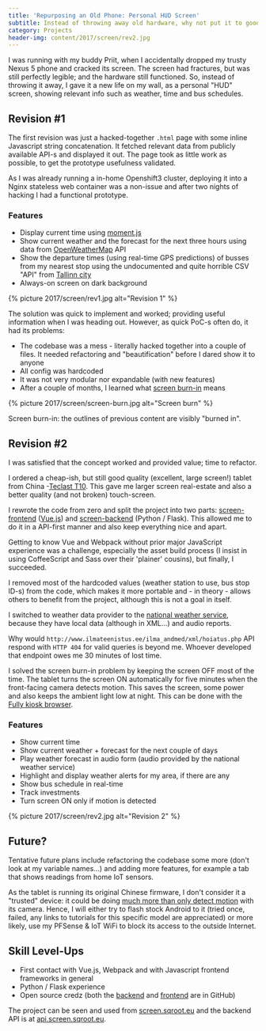 ```yaml
---
title: 'Repurposing an Old Phone: Personal HUD Screen'
subtitle: Instead of throwing away old hardware, why not put it to good use as a digital "picture frame" on your wall?
category: Projects
header-img: content/2017/screen/rev2.jpg
---
```


I was running with my buddy Priit, when I accidentally dropped my trusty Nexus 5 phone and cracked its screen.
The screen had fractures, but was still perfectly legible; and the hardware still functioned.
So, instead of throwing it away, I gave it a new life on my wall, as a personal "HUD" screen, showing relevant info
such as weather, time and bus schedules.

## Revision #1

The first revision was just a hacked-together `.html` page with some inline Javascript string concatenation.
It fetched relevant data from publicly available API-s and displayed it out. The page took as little work as possible,
to get the prototype usefulness validated.

As I was already running a in-home Openshift3 cluster, deploying it into a Nginx stateless web container
was a non-issue and after two nights of hacking I had a functional prototype.

### Features

- Display current time using [moment.js](https://momentjs.com)
- Show current weather and the forecast for the next three hours using data from [OpenWeatherMap](https://openweathermap.org/api) API
- Show the departure times (using real-time GPS predictions) of busses from my nearest stop using the undocumented and quite horrible CSV "API" from [Tallinn city](https://soiduplaan.tallinn.ee)
- Always-on screen on dark background

{% picture 2017/screen/rev1.jpg alt="Revision 1" %}

The solution was quick to implement and worked; providing useful information when I was heading out.
However, as quick PoC-s often do, it had its problems:

- The codebase was a mess - literally hacked together into a couple of files. It needed refactoring and "beautification" before I dared show it to anyone
- All config was hardcoded
- It was not very modular nor expandable (with new features)
- After a couple of months, I learned what [screen burn-in](https://en.wikipedia.org/wiki/Screen_burn-in) means

{% picture 2017/screen/screen-burn.jpg alt="Screen burn" %}

Screen burn-in: the outlines of previous content are visibly "burned in".

## Revision #2

I was satisfied that the concept worked and provided value; time to refactor.

I ordered a cheap-ish, but still good quality (excellent, large screen!) tablet from China -[Teclast T10](https://www.gearbest.com/tablet-pcs/pp_690462.html). This gave me larger screen real-estate and also a better quality (and not broken) touch-screen.

I rewrote the code from zero and split the project into two parts: [screen-frontend](https://github.com/sqroot-eu/screen-frontend) ([Vue.js](https://vuejs.org)) and [screen-backend](https://github.com/sqroot-eu/screen-backend) (Python / Flask). This allowed me to do it in a API-first manner and also keep everything nice and apart.

Getting to know Vue and Webpack without prior major JavaScript experience was a challenge, especially the asset build process (I insist in using CoffeeScript and Sass over their 'plainer' cousins), but finally, I succeeded.

I removed most of the hardcoded values (weather station to use, bus stop ID-s) from the code, which makes it more portable and - in theory - allows others to benefit from the project, although this is not a goal in itself.

I switched to weather data provider to the [national weather service](http://ilmateenistus.ee),
because they have local data (although in XML...) and audio reports.

Why would `http://www.ilmateenistus.ee/ilma_andmed/xml/hoiatus.php` API respond with `HTTP 404` for valid queries is beyond me.
Whoever developed that endpoint owes me 30 minutes of lost time.

I solved the screen burn-in problem by keeping the screen OFF most of the time. The tablet turns the screen ON automatically
for five minutes when the front-facing camera detects motion. This saves the screen, some power and also keeps the ambient
light low at night. This can be done with the [Fully kiosk browser](https://www.fully-kiosk.com/).

### Features

- Show current time
- Show current weather + forecast for the next couple of days
- Play weather forecast in audio form (audio provided by the national weather service)
- Highlight and display weather alerts for my area, if there are any
- Show bus schedule in real-time
- Track investments
- Turn screen ON only if motion is detected

{% picture 2017/screen/rev2.jpg alt="Revision 2" %}

## Future?

Tentative future plans include refactoring the codebase some more (don't look at my variable names...)
and adding more features, for example a tab that shows readings from home IoT sensors.

As the tablet is running its original Chinese firmware, I don't consider it a "trusted" device: it could
be doing [much more than only detect motion](https://www.cyberscoop.com/android-malware-china-huawei-zte-kryptowire-blu-products)
with its camera. Hence, I will either try to flash
stock Android to it (tried once, failed, any links to tutorials for this specific model are appreciated)
or more likely, use my PFSense & IoT WiFi to block its access to the outside Internet.

## Skill Level-Ups

- First contact with Vue.js, Webpack and with Javascript frontend frameworks in general
- Python / Flask experience
- Open source credz (both the [backend](https://github.com/sqroot-eu/screen-backend) and [frontend](https://github.com/sqroot-eu/screen-frontend) are in GitHub)

The project can be seen and used from [screen.sqroot.eu](https://screen.sqroot.eu) and the backend API is at [api.screen.sqroot.eu](https://api.screen.sqroot.eu).
